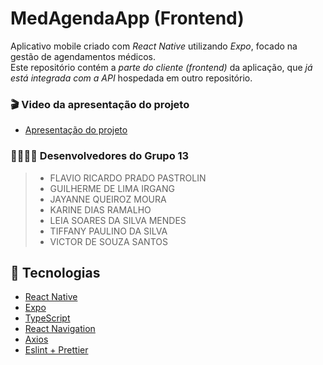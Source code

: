 # MedAgendaApp (Frontend)

Aplicativo mobile criado com *React Native* utilizando *Expo*, focado na gestão de agendamentos médicos.  
Este repositório contém a *parte do cliente (frontend)* da aplicação, que *já está integrada com a API* hospedada em outro repositório.

### 🎬 Video da apresentação do projeto
- [Apresentação do projeto](https://drive.google.com/file/d/1zCVifnTDqTuPjPHXvCwBrk5iSBmy432P/view?usp=sharing)

### 👩‍💻👨‍💻 Desenvolvedores do Grupo 13
> - FLAVIO RICARDO PRADO PASTROLIN
> - GUILHERME DE LIMA IRGANG
> - JAYANNE QUEIROZ MOURA
> - KARINE DIAS RAMALHO
> - LEIA SOARES DA SILVA MENDES
> - TIFFANY PAULINO DA SILVA
> - VICTOR DE SOUZA SANTOS

## 🚀 Tecnologias

- [React Native](https://reactnative.dev/)
- [Expo](https://expo.dev/)
- [TypeScript](https://www.typescriptlang.org/)
- [React Navigation](https://reactnavigation.org/)
- [Axios](https://axios-http.com/)
- [Eslint + Prettier](https://eslint.org/)





